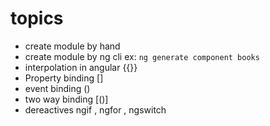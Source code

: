 # topics

- create module by hand
- create module by ng cli ex: `ng generate component books`
- interpolation in angular {{}}
- Property binding []
- event binding ()
- two way binding [()]
- dereactives ngif , ngfor , ngswitch
